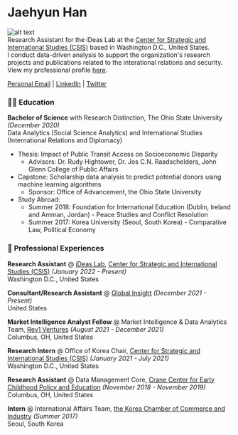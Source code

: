 

# **Jaehyun Han**
![alt text](https://github.com/jaehyunhan/https://user-images.githubusercontent.com/45862440/157776424-2d24a1ee-7ad4-48f8-a209-de2b8f916163.jpg "Jaehyun Han Headshot") <br/>
Research Assistant for the iDeas Lab at the [Center for Strategic and International Studies (CSIS)](https://www.csis.org/) based in Washington D.C., United States.<br/>
I conduct data-driven analysis to support the organization's research projects and publications related to the interational relations and security.<br/>
View my professional profile [here](https://www.csis.org/people/jaehyun-han).

[Personal Email](jaehyunhan1109@gmail.com) | [LinkedIn](https://www.linkedin.com/in/jaehyunhan1109/) | [Twitter](https://twitter.com/Jaehyunhan_)  

### :woman_student: **Education**
**Bachelor of Science** with Research Distinction, The Ohio State University *(December 2020)* <br/>
Data Analytics (Social Science Analytics) and International Studies (International Relations and Diplomacy)
* Thesis: Impact of Public Transit Access on Socioeconomic Disparity
  - Advisors: Dr. Rudy Hightower, Dr. Jos C.N. Raadschelders, John Glenn College of Public Affairs 
* Capstone: Scholarship data analysis to predict potential donors using machine learning algorithms
  - Sponsor: Office of Advancement, the Ohio State University
* Study Abroad:
  - Summer 2018: Foundation for International Education (Dublin, Ireland and Amman, Jordan) - Peace Studies and Conflict Resolution 
  - Summer 2017: Korea University (Seoul, South Korea) - Comparative Law, Political Economy

### :bookmark_tabs: **Professional Experiences**
**Research Assistant** @ [iDeas Lab](https://www.csis.org/programs/dracopoulos-ideas-lab), [Center for Strategic and International Studies (CSIS)](https://www.csis.org/) *(January 2022 - Present)* <br/>
Washington D.C., United States 


**Consultant/Research Assistant** @ [Global Insight](https://www.g-insight.org/) *(December 2021 - Present)* <br/>
United States

**Market Intelligence Analyst Fellow** @ Market Intelligence & Data Analytics Team, [Rev1 Ventures](https://www.rev1ventures.com/) *(August 2021 - December 2021)* <br/>
Columbus, OH, United States

**Research Intern** @ Office of Korea Chair, [Center for Strategic and International Studies (CSIS)](https://www.csis.org/) *(January 2021 - July 2021)* <br/>
Washington D.C., United States <br/>

**Research Assistant** @ Data Management Core, [Crane Center for Early Childhood Policy and Education](https://crane.osu.edu/) *(November 2018 - November 2019)* <br/>
Columbus, OH, United States

**Intern** @ International Affairs Team, [the Korea Chamber of Commerce and Industry](http://www.korcham.net/nCham/Service/Main/appl/Main.asp) *(Summer 2017)* <br/>
Seoul, South Korea


